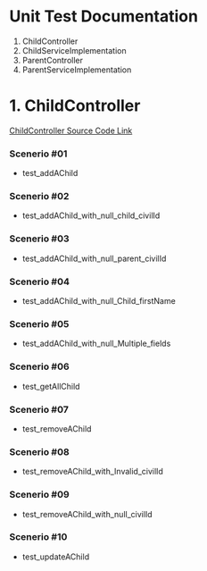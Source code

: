 # Unit Test Documentation

1. ChildController
2. ChildServiceImplementation
3. ParentController
4. ParentServiceImplementation

# 1. ChildController
[ChildController Source Code Link](./../src/test/java/com/example/demo/controller/ChildControllerTest.java)
### Scenerio #01
- test_addAChild
### Scenerio #02
- test_addAChild_with_null_child_civilId
### Scenerio #03
- test_addAChild_with_null_parent_civilId
### Scenerio #04
- test_addAChild_with_null_Child_firstName
### Scenerio #05
- test_addAChild_with_null_Multiple_fields
### Scenerio #06
- test_getAllChild
### Scenerio #07
- test_removeAChild
### Scenerio #08
- test_removeAChild_with_Invalid_civilId
### Scenerio #09
- test_removeAChild_with_null_civilId
### Scenerio #10
- test_updateAChild
